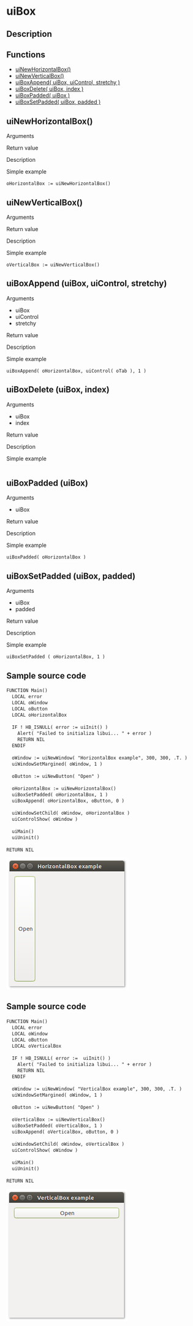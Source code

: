# **uiBox**

## Description

## Functions
- [uiNewHorizontalBox()](#uinewhorizontalbox)
- [uiNewVerticalBox()](#uinewverticalbox)
- [uiBoxAppend( uiBox, uiControl, stretchy )](#uiboxappend-uibox-uicontrol-stretchy)
- [uiBoxDelete( uiBox, index )](#uiboxdelete-uibox-index)
- [uiBoxPadded( uiBox )](#uiboxpadded-uibox)
- [uiBoxSetPadded( uiBox, padded )](#uiboxsetpadded-uibox-padded)

## uiNewHorizontalBox()
Arguments

Return value

Description

Simple example
```harbour
oHorizontalBox := uiNewHorizontalBox()
```
## uiNewVerticalBox()
Arguments

Return value

Description

Simple example
```harbour
oVerticalBox := uiNewVerticalBox()
```
## uiBoxAppend (uiBox, uiControl, stretchy)
Arguments
- uiBox
- uiControl
- stretchy

Return value

Description

Simple example
```harbour
uiBoxAppend( oHorizontalBox, uiControl( oTab ), 1 )
```
## uiBoxDelete (uiBox, index)
Arguments
- uiBox
- index

Return value

Description

Simple example
```harbour

```
## uiBoxPadded (uiBox)
Arguments
- uiBox

Return value

Description

Simple example
```harbour
uiBoxPadded( oHorizontalBox )
```
## uiBoxSetPadded (uiBox, padded)
Arguments
- uiBox
- padded

Return value

Description

Simple example
```harbour
uiBoxSetPadded ( oHorizontalBox, 1 )
```
## Sample source code
```harbour
FUNCTION Main()
  LOCAL error
  LOCAL oWindow
  LOCAL oButton
  LOCAL oHorizontalBox

  IF ! HB_ISNULL( error := uiInit() )
    Alert( "Failed to initializa libui... " + error )
    RETURN NIL
  ENDIF

  oWindow := uiNewWindow( "HorizontalBox example", 300, 300, .T. )
  uiWindowSetMargined( oWindow, 1 )

  oButton := uiNewButton( "Open" )

  oHorizontalBox := uiNewHorizontalBox()
  uiBoxSetPadded( oHorizontalBox, 1 )
  uiBoxAppend( oHorizontalBox, oButton, 0 )

  uiWindowSetChild( oWindow, oHorizontalBox )
  uiControlShow( oWindow )

  uiMain()
  uiUninit()

RETURN NIL
```
![Linux](ss/box_01.png "With family Linux Ubuntu desktop, based on GNOME")
## Sample source code
```harbour
FUNCTION Main()
  LOCAL error
  LOCAL oWindow
  LOCAL oButton
  LOCAL oVerticalBox

  IF ! HB_ISNULL( error :=  uiInit() )
    Alert( "Failed to initializa libui... " + error )
    RETURN NIL
  ENDIF

  oWindow := uiNewWindow( "VerticalBox example", 300, 300, .T. )
  uiWindowSetMargined( oWindow, 1 )

  oButton := uiNewButton( "Open" )

  oVerticalBox := uiNewVerticalBox()
  uiBoxSetPadded( oVerticalBox, 1 )
  uiBoxAppend( oVerticalBox, oButton, 0 )

  uiWindowSetChild( oWindow, oVerticalBox )
  uiControlShow( oWindow )

  uiMain()
  uiUninit()

RETURN NIL
```
![Linux](ss/box_02.png "With family Linux Ubuntu desktop, based on GNOME")
